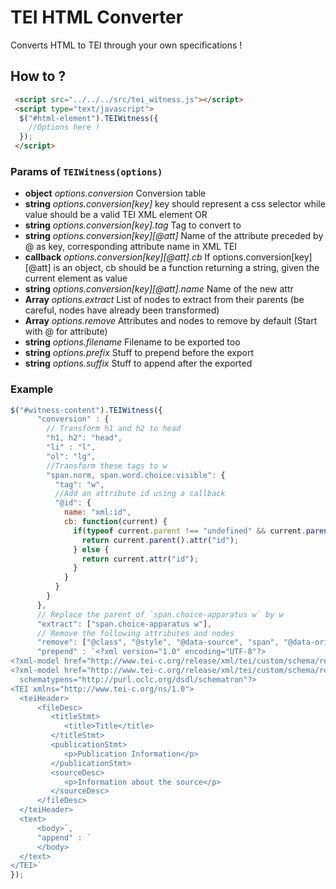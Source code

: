 TEI HTML Converter
===

Converts HTML to TEI through your own specifications !

## How to ?

```html
 <script src="../../../src/tei_witness.js"></script>
 <script type="text/javascript">
  $("#html-element").TEIWitness({
    //Options here !
  });
 </script>
```

### Params of `TEIWitness(options)`

* **object** *options.conversion* Conversion table
* **string** *options.conversion[key]* key should represent a css selector while value should be a valid TEI XML element OR
* **string** *options.conversion[key].tag* Tag to convert to
* **string** *options.conversion[key][@att]* Name of the attribute preceded by @ as key, corresponding attribute name in XML TEI
* **callback** *options.conversion[key][@att].cb* If options.conversion[key][@att] is an object, cb should be a function returning a string, given the current element as value
* **string** *options.conversion[key][@att].name* Name of the new attr
* **Array** *options.extract* List of nodes to extract from their parents (be careful, nodes have already been transformed)
* **Array** *options.remove* Attributes and nodes to remove by default (Start with @ for attribute)
* **string** *options.filename* Filename to be exported too
* **string** *options.prefix* Stuff to prepend before the export
* **string** *options.suffix* Stuff to append after the exported

### Example
```javascript
$("#witness-content").TEIWitness({
      "conversion" : {
        // Transform h1 and h2 to head
        "h1, h2": "head", 
        "li" : "l",
        "ol": "lg",
        //Transform these tags to w
        "span.norm, span.word.choice:visible": {
          "tag": "w",
          //Add an attribute id using a callback
          "@id": {
            name: "xml:id",
            cb: function(current) {
              if(typeof current.parent !== "undefined" && current.parent().attr("id")) {
                return current.parent().attr("id");
              } else {
                return current.attr("id");
              }
            }
          }
        }
      },
      // Replace the parent of `span.choice-apparatus w` by w
      "extract": ["span.choice-apparatus w"],
      // Remove the following attributes and nodes
      "remove": ["@class", "@style", "@data-source", "span", "@data-original-title", "@data-title", "@title"],
      "prepend" : `<?xml version="1.0" encoding="UTF-8"?>
<?xml-model href="http://www.tei-c.org/release/xml/tei/custom/schema/relaxng/tei_all.rng" type="application/xml" schematypens="http://relaxng.org/ns/structure/1.0"?>
<?xml-model href="http://www.tei-c.org/release/xml/tei/custom/schema/relaxng/tei_all.rng" type="application/xml"
  schematypens="http://purl.oclc.org/dsdl/schematron"?>
<TEI xmlns="http://www.tei-c.org/ns/1.0">
  <teiHeader>
      <fileDesc>
         <titleStmt>
            <title>Title</title>
         </titleStmt>
         <publicationStmt>
            <p>Publication Information</p>
         </publicationStmt>
         <sourceDesc>
            <p>Information about the source</p>
         </sourceDesc>
      </fileDesc>
  </teiHeader>
  <text>
      <body>`,
      "append" : `
      </body>
  </text>
</TEI>`
});
```
